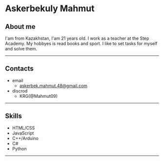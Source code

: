 # Askerbekuly Mahmut

## About me

I'am from Kazakhstan, I'am 21 years old. I work as a teacher at the Step Academy. My hobbyes is read books and sport. I like to set tasks for myself and solve them.

***


## Contacts

* email
    - askerbek.mahmut.48@gmail.com
* discrod
    - KRG(@Mahmut09)

***

## Skills

* HTML/CSS
* JavaScript
* С++/Arduino
* C#
* Python

***